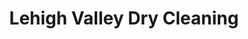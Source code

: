 ---
title: "Lehigh Valley Dry Cleaning"
url: /bethlehem/lehigh-valley-dry-cleaning/
shop: Wäscherei
---